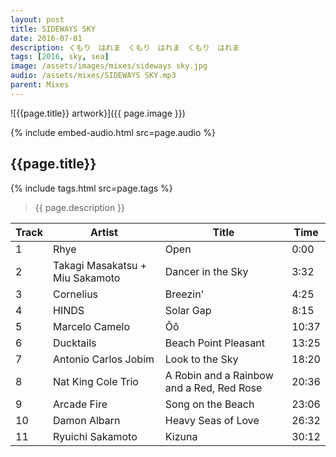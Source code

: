 ```yaml
---
layout: post
title: SIDEWAYS SKY
date: 2016-07-01
description: くもり　はれま　くもり　はれま　くもり　はれま
tags: [2016, sky, sea]
image: /assets/images/mixes/sideways sky.jpg
audio: /assets/mixes/SIDEWAYS SKY.mp3
parent: Mixes
---
```


![{{page.title}} artwork}]({{ page.image }})

{% include embed-audio.html src=page.audio %}

## {{page.title}}
{% include tags.html src=page.tags %}
>{{ page.description }}

| Track | Artist                           | Title                                            | Time  |
|-------|----------------------------------|--------------------------------------------------|-------|
| 1     | Rhye                             | Open                                             | 0:00  |
| 2     | Takagi Masakatsu + Miu Sakamoto  | Dancer in the Sky                                | 3:32  |
| 3     | Cornelius                        | Breezin'                                         | 4:25  |
| 4     | HINDS                            | Solar Gap                                        | 8:15  |
| 5     | Marcelo Camelo                   | Ôô                                               | 10:37 |
| 6     | Ducktails                        | Beach Point Pleasant                             | 13:25 |
| 7     | Antonio Carlos Jobim             | Look to the Sky                                  | 18:20 |
| 8     | Nat King Cole Trio               | A Robin and a Rainbow and a Red, Red Rose        | 20:36 |
| 9     | Arcade Fire                      | Song on the Beach                                | 23:06 |
| 10    | Damon Albarn                     | Heavy Seas of Love                               | 26:32 |
| 11    | Ryuichi Sakamoto                 | Kizuna                                           | 30:12 |


